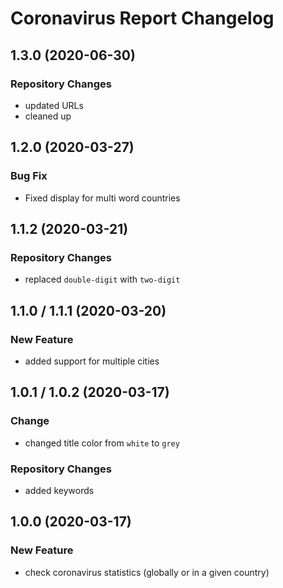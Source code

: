 # Coronavirus Report Changelog

## 1.3.0 (2020-06-30)

### Repository Changes

- updated URLs
- cleaned up

## 1.2.0 (2020-03-27)

### Bug Fix

- Fixed display for multi word countries

## 1.1.2 (2020-03-21)

### Repository Changes

- replaced `double-digit` with `two-digit`

## 1.1.0 / 1.1.1 (2020-03-20)

### New Feature

- added support for multiple cities

## 1.0.1 / 1.0.2 (2020-03-17)

### Change

- changed title color from `white` to `grey`

### Repository Changes

- added keywords

## 1.0.0 (2020-03-17)

### New Feature

- check coronavirus statistics (globally or in a given country)
